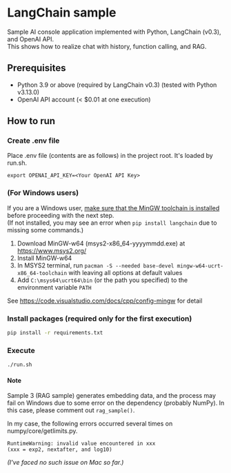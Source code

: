 # LangChain sample 

Sample AI console application implemented with Python, LangChain (v0.3), and OpenAI API.  
This shows how to realize chat with history, function calling, and RAG.  

## Prerequisites

- Python 3.9 or above (required by LangChain v0.3) (tested with Python v3.13.0)
- OpenAI API account (< $0.01 at one execution)

## How to run

### Create .env file

Place .env file (contents are as follows) in the project root. It's loaded by run.sh.
```
export OPENAI_API_KEY=<Your OpenAI API Key>
```

### (For Windows users)

If you are a Windows user, <u>make sure that the MinGW toolchain is installed</u> before proceeding with the next step.  
(If not installed, you may see an error when `pip install langchain` due to missing some commands.)

1. Download MinGW-w64 (msys2-x86_64-yyyymmdd.exe) at https://www.msys2.org/
1. Install MinGW-w64
1. In MSYS2 terminal, run `pacman -S --needed base-devel mingw-w64-ucrt-x86_64-toolchain` with leaving all options at default values
1. Add `C:\msys64\ucrt64\bin` (or the path you specified) to the environment variable `PATH`

See https://code.visualstudio.com/docs/cpp/config-mingw for detail

### Install packages (required only for the first execution)

``` sh
pip install -r requirements.txt
```

### Execute

``` sh
./run.sh
```

#### Note

Sample 3 (RAG sample) generates embedding data, and the process may fail on Windows due to some error on the dependency (probably NumPy). In this case, please comment out `rag_sample()`.

In my case, the following errors occurred several times on numpy/core/getlimits.py.
```
RuntimeWarning: invalid value encountered in xxx
(xxx = exp2, nextafter, and log10)
```
_(I've faced no such issue on Mac so far.)_
